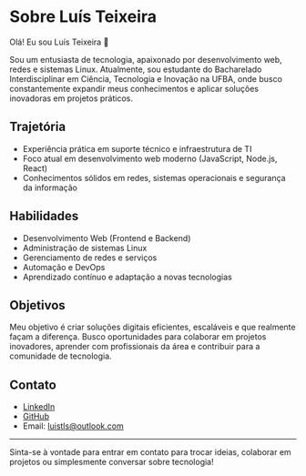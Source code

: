# Sobre Luís Teixeira

Olá! Eu sou Luís Teixeira 👋

Sou um entusiasta de tecnologia, apaixonado por desenvolvimento web, redes e sistemas Linux. Atualmente, sou estudante do Bacharelado Interdisciplinar em Ciência, Tecnologia e Inovação na UFBA, onde busco constantemente expandir meus conhecimentos e aplicar soluções inovadoras em projetos práticos.

## Trajetória

- Experiência prática em suporte técnico e infraestrutura de TI
- Foco atual em desenvolvimento web moderno (JavaScript, Node.js, React)
- Conhecimentos sólidos em redes, sistemas operacionais e segurança da informação

## Habilidades

- Desenvolvimento Web (Frontend e Backend)
- Administração de sistemas Linux
- Gerenciamento de redes e serviços
- Automação e DevOps
- Aprendizado contínuo e adaptação a novas tecnologias

## Objetivos

Meu objetivo é criar soluções digitais eficientes, escaláveis e que realmente façam a diferença. Busco oportunidades para colaborar em projetos inovadores, aprender com profissionais da área e contribuir para a comunidade de tecnologia.

## Contato

- [LinkedIn](https://www.linkedin.com/in/luis-tei/)
- [GitHub](https://github.com/LuisT-ls)
- Email: luistls@outlook.com

---

Sinta-se à vontade para entrar em contato para trocar ideias, colaborar em projetos ou simplesmente conversar sobre tecnologia!
